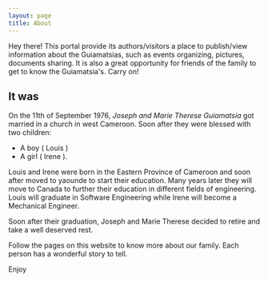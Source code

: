 ```yaml
---
layout: page
title: About
---
```


<p class="message">
  Hey there! This portal provide its authors/visitors a place to publish/view information about the Guiamatsias, such as events organizing, pictures, documents sharing. It is also a great opportunity for friends of the family to get to know the Guiamatsia's. Carry on!
</p>


## It was

On the 11th of September 1976, *Joseph and Marie Therese Guiamatsia* got married in a church in west Cameroon. Soon after they were blessed with two children: 
* A boy ( Louis ) 
* A girl ( Irene ).

Louis and Irene were born in the Eastern Province of Cameroon and soon after moved to yaounde to start their education. Many years later they will move to Canada to further their education in different fields of engineering. Louis will graduate in Software Engineering while Irene will become a Mechanical Engineer.

Soon after their graduation, Joseph and Marie Therese decided to retire and take a well deserved rest.

Follow the pages on this website to know more about our family. Each person has a wonderful story to tell.

Enjoy